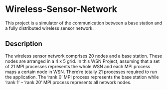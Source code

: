 # Wireless-Sensor-Network
This project is a simulator of the communication between a base station and a fully distributed wireless sensor network.

## Description
The wireless sensor network comprises 20 nodes and a base station. These nodes are arranged in a 4 x 5 grid.
In this WSN Project, assuming that a set of 21 MPI processes represents the whole WSN and each MPI process maps a certain node in WSN. There’re totally 21 processes required to run the application.
The ‘rank 0’ MPI process represents the base station while ‘rank 1’ – ‘rank 20’ MPI process represents all network nodes.

